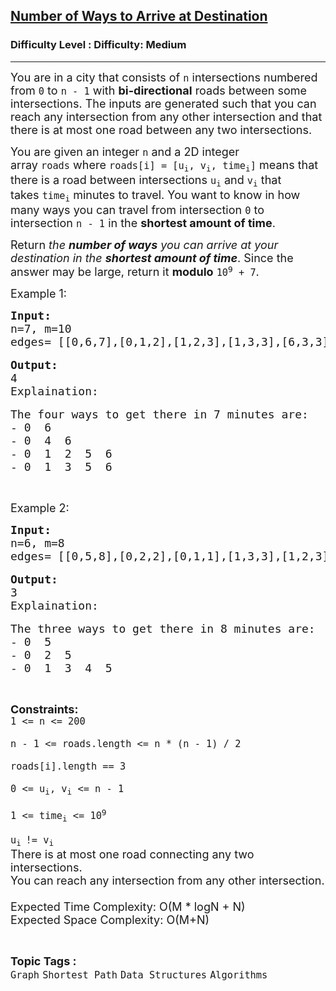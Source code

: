 <h2><a href="https://www.geeksforgeeks.org/problems/number-of-ways-to-arrive-at-destination/1?page=1&category=Graph&difficulty=Easy,Medium,Hard&status=unsolved,attempted&sortBy=accuracy">Number of Ways to Arrive at Destination</a></h2><h3>Difficulty Level : Difficulty: Medium</h3><hr><div class="problems_problem_content__Xm_eO"><p><span style="font-size:18px">You are in a city that consists of&nbsp;<code>n</code>&nbsp;intersections numbered from&nbsp;<code>0</code>&nbsp;to&nbsp;<code>n - 1</code>&nbsp;with&nbsp;<strong>bi-directional</strong>&nbsp;roads between some intersections. The inputs are generated such that you can reach any intersection from any other intersection and that there is at most one road between any two intersections.</span></p>

<p><span style="font-size:18px">You are given an integer&nbsp;<code>n</code>&nbsp;and a 2D integer array&nbsp;<code>roads</code>&nbsp;where&nbsp;<code>roads[i] = [u<sub>i</sub>, v<sub>i</sub>, time<sub>i</sub>]</code>&nbsp;means that there is a road between intersections&nbsp;<code>u<sub>i</sub></code>&nbsp;and&nbsp;<code>v<sub>i</sub></code>&nbsp;that takes&nbsp;<code>time<sub>i</sub></code>&nbsp;minutes to travel. You want to know in how many ways you can travel from intersection&nbsp;<code>0</code>&nbsp;to intersection&nbsp;<code>n - 1</code>&nbsp;in the&nbsp;<strong>shortest amount of time</strong>.</span></p>

<p><span style="font-size:18px">Return&nbsp;<em>the&nbsp;<strong>number of ways</strong>&nbsp;you can arrive at your destination in the&nbsp;<strong>shortest amount of time</strong></em>. Since the answer may be large, return it&nbsp;<strong>modulo</strong>&nbsp;<code>10<sup>9</sup>&nbsp;+ 7</code>.</span></p>

<p><span style="font-size:18px">Example 1:</span></p>

<pre><span style="font-size:18px"><strong>Input:</strong>
n=7, m=10
edges= [[0,6,7],[0,1,2],[1,2,3],[1,3,3],[6,3,3],[3,5,1],[6,5,1],[2,5,1],[0,4,5],[4,6,2]]</span>

<span style="font-size:18px"><strong>Output:</strong>
4
Explaination:</span>

<span style="font-size:18px">The four ways to get there in 7 minutes are:
- 0  6
- 0  4  6
- 0  1  2  5  6
- 0  1  3  5  6</span></pre>

<p>&nbsp;</p>

<p><span style="font-size:18px">Example 2:</span></p>

<pre><span style="font-size:18px"><strong>Input:</strong>
n=6, m=8
edges= [[0,5,8],[0,2,2],[0,1,1],[1,3,3],[1,2,3],[2,5,6],[3,4,2],[4,5,2]]</span>

<span style="font-size:18px"><strong>Output:</strong>
3
Explaination:</span>

<span style="font-size:18px">The three ways to get there in 8 minutes are:
- 0  5
- 0  2  5
- 0  1  3  4  5
</span></pre>

<p>&nbsp;</p>

<p><span style="font-size:18px"><strong>Constraints:</strong><br>
<code>1 &lt;= n &lt;= 200<br>
n - 1 &lt;= roads.length &lt;= n * (n - 1) / 2<br>
roads[i].length == 3<br>
0 &lt;= u<sub>i</sub>, v<sub>i</sub>&nbsp;&lt;= n - 1<br>
1 &lt;= time<sub>i</sub>&nbsp;&lt;= 10<sup>9</sup><br>
u<sub>i&nbsp;</sub>!= v<sub>i</sub></code><br>
There is at most one road connecting any two intersections.<br>
You can reach any intersection from any other intersection.<br>
<br>
Expected Time Complexity:&nbsp;O(M * logN + N)<br>
Expected Space Complexity: O(M+N)</span></p>
</div><br><p><span style=font-size:18px><strong>Topic Tags : </strong><br><code>Graph</code>&nbsp;<code>Shortest Path</code>&nbsp;<code>Data Structures</code>&nbsp;<code>Algorithms</code>&nbsp;